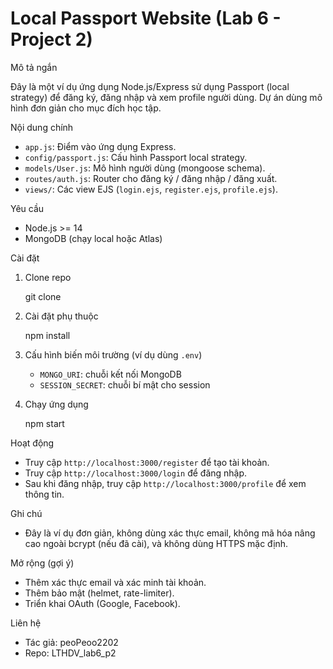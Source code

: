 # Local Passport Website (Lab 6 - Project 2)

Mô tả ngắn

Đây là một ví dụ ứng dụng Node.js/Express sử dụng Passport (local strategy) để đăng ký, đăng nhập và xem profile người dùng. Dự án dùng mô hình đơn giản cho mục đích học tập.

Nội dung chính

- `app.js`: Điểm vào ứng dụng Express.
- `config/passport.js`: Cấu hình Passport local strategy.
- `models/User.js`: Mô hình người dùng (mongoose schema).
- `routes/auth.js`: Router cho đăng ký / đăng nhập / đăng xuất.
- `views/`: Các view EJS (`login.ejs`, `register.ejs`, `profile.ejs`).

Yêu cầu

- Node.js >= 14
- MongoDB (chạy local hoặc Atlas)

Cài đặt

1. Clone repo

   git clone <repo-url>

2. Cài đặt phụ thuộc

   npm install

3. Cấu hình biến môi trường (ví dụ dùng `.env`)

   - `MONGO_URI`: chuỗi kết nối MongoDB
   - `SESSION_SECRET`: chuỗi bí mật cho session

4. Chạy ứng dụng

   npm start

Hoạt động

- Truy cập `http://localhost:3000/register` để tạo tài khoản.
- Truy cập `http://localhost:3000/login` để đăng nhập.
- Sau khi đăng nhập, truy cập `http://localhost:3000/profile` để xem thông tin.

Ghi chú

- Đây là ví dụ đơn giản, không dùng xác thực email, không mã hóa nâng cao ngoài bcrypt (nếu đã cài), và không dùng HTTPS mặc định.

Mở rộng (gợi ý)

- Thêm xác thực email và xác minh tài khoản.
- Thêm bảo mật (helmet, rate-limiter).
- Triển khai OAuth (Google, Facebook).

Liên hệ

- Tác giả: peoPeoo2202
- Repo: LTHDV_lab6_p2
